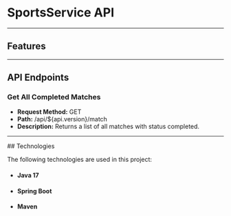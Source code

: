 # SportsService API
<hr>

## Features

<hr>

## API Endpoints

### Get All Completed Matches 

- **Request Method:** GET 
- **Path:**  /api/${api.version}/match
- **Description:** Returns a list of all matches with status completed.

<hr>
## Technologies

The following technologies are used in this project:
- #### Java 17
- #### Spring Boot
- #### Maven



